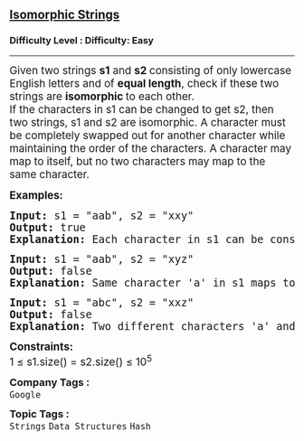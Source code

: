 <h2><a href="https://www.geeksforgeeks.org/problems/isomorphic-strings-1587115620/1?page=1&sortBy=submissions">Isomorphic Strings</a></h2><h3>Difficulty Level : Difficulty: Easy</h3><hr><div class="problems_problem_content__Xm_eO"><p><span style="font-size: 14pt;">Given two strings <strong>s1</strong>&nbsp;and <strong>s2 </strong>consisting of only lowercase English letters and of <strong>equal length</strong>, check if these two strings are <strong>isomorphic </strong>to each other.<br></span><span style="font-size: 14pt;">If the characters in s1 can be changed to get s2, then two strings, s1 and s2 are isomorphic. A character must be completely swapped out for another character while maintaining the order of the characters. A character may map to itself, but no two characters may map to the same character.</span></p>
<p><span style="font-size: 14pt;"><strong>Examples:</strong></span></p>
<pre><span style="font-size: 14pt;"><strong>Input: </strong>s1 = "aab", s2 = "xxy"
<strong>Output: </strong>true<strong>
Explanation: </strong>Each character in s1 can be consistently mapped to a unique character in s2 (a → x, b → y).
</span></pre>
<pre><span style="font-size: 14pt;"><strong>Input: </strong>s1 = "aab", s2 = "xyz"
<strong>Output: </strong>false<strong>
Explanation: </strong>S</span><span style="font-size: 18.6667px;">ame character 'a' in s1 maps to two different characters 'x' and 'y' in s2.</span></pre>
<pre><span style="font-size: 14pt;"><strong>Input: </strong>s1 = "abc", s2 = "xxz"
<strong>Output: </strong>false<strong>
Explanation: </strong>Two different characters 'a' and 'b' in s1 maps with same character 'x' in s2. </span></pre>
<p><span style="font-size: 14pt;"><strong>Constraints:</strong><br>1 ≤ s1.size() = s2.size() ≤ 10<sup>5</sup></span></p></div><p><span style=font-size:18px><strong>Company Tags : </strong><br><code>Google</code>&nbsp;<br><p><span style=font-size:18px><strong>Topic Tags : </strong><br><code>Strings</code>&nbsp;<code>Data Structures</code>&nbsp;<code>Hash</code>&nbsp;